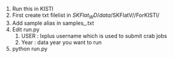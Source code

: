 1. Run this in KISTI
1. First create txt filelist in $SKFlat_WD/data/$SKFlatV/<Year>/ForKISTI/
1. Add sample alias in samples_<YEAR>.txt
1. Edit run.py
   1. USER : lxplus username which is used to submit crab jobs
   2. Year : data year you want to run
1. python run.py 
